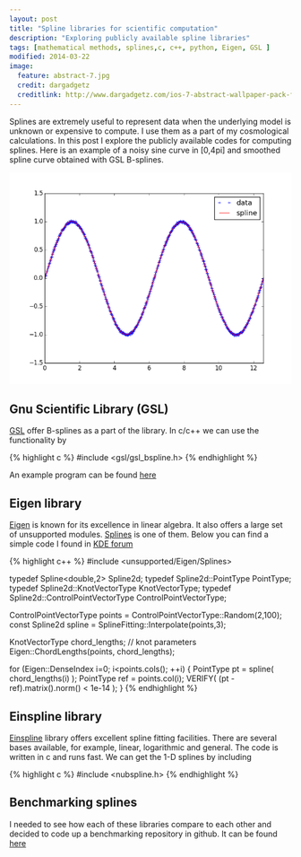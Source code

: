 ```yaml
---
layout: post
title: "Spline libraries for scientific computation"
description: "Exploring publicly available spline libraries"
tags: [mathematical methods, splines,c, c++, python, Eigen, GSL ]
modified: 2014-03-22
image:
  feature: abstract-7.jpg
  credit: dargadgetz
  creditlink: http://www.dargadgetz.com/ios-7-abstract-wallpaper-pack-for-iphone-5-and-ipod-touch-retina/
---
```


Splines are extremely useful to represent data when the underlying model is unknown or expensive to compute. I use them as a part of my cosmological calculations. In this post I explore the publicly available codes for computing splines. Here is an example of a noisy sine curve in [0,4pi] and smoothed spline curve obtained with GSL B-splines.

![sine spline](/images/gslSplinePlot.png)

## Gnu Scientific Library (GSL)

[GSL](http://www.gnu.org/software/gsl/) offer B-splines as a part of the library. In c/c++ we can use the functionality by

{% highlight c %}
#include <gsl/gsl_bspline.h>
{% endhighlight %}

An example program can be found [here](https://www.gnu.org/software/gsl/manual/html_node/Example-programs-for-B_002dsplines.html#Example-programs-for-B_002dsplines)

## Eigen library

[Eigen](http://eigen.tuxfamily.org/index.php?title=Main_Page) is known for its excellence in linear algebra. It also offers a large set of unsupported modules. [Splines](http://eigen.tuxfamily.org/dox/unsupported/group__Splines__Module.html) is one of them. Below you can find a simple code I found in [KDE forum]()

{% highlight c++ %}
#include <unsupported/Eigen/Splines>

typedef Spline<double,2> Spline2d;
typedef Spline2d::PointType PointType;
typedef Spline2d::KnotVectorType KnotVectorType;
typedef Spline2d::ControlPointVectorType ControlPointVectorType;

ControlPointVectorType points = ControlPointVectorType::Random(2,100);
const Spline2d spline = SplineFitting<Spline2d>::Interpolate(points,3);

KnotVectorType chord_lengths; // knot parameters
Eigen::ChordLengths(points, chord_lengths);

for (Eigen::DenseIndex i=0; i<points.cols(); ++i)
{
    PointType pt = spline( chord_lengths(i) );
    PointType ref = points.col(i);
    VERIFY( (pt - ref).matrix().norm() < 1e-14 );
}
{% endhighlight %}

## Einspline library

[Einspline](http://einspline.sourceforge.net/) library offers excellent spline fitting facilities. There are several bases available, for example, linear, logarithmic and general. The code is written in c and runs fast. We can get the 1-D splines by including

{% highlight c %}
#include <nubspline.h>
{% endhighlight %}

## Benchmarking splines

I needed to see how each of these libraries compare to each other and decided to code up a benchmarking repository in github. It can be found [here](https://github.com/tbs1980/SplineBenchmarks)
